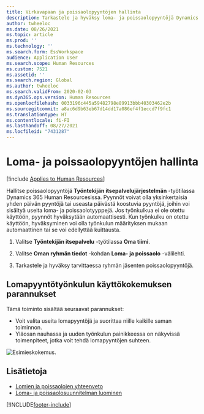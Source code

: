 ```yaml
---
title: Virkavapaan ja poissaolopyyntöjen hallinta
description: Tarkastele ja hyväksy loma- ja poissaolopyyntöjä Dynamics 365 Human Resourcesissa.
author: twheeloc
ms.date: 08/26/2021
ms.topic: article
ms.prod: ''
ms.technology: ''
ms.search.form: EssWorkspace
audience: Application User
ms.search.scope: Human Resources
ms.custom: 7521
ms.assetid: ''
ms.search.region: Global
ms.author: twheeloc
ms.search.validFrom: 2020-02-03
ms.dyn365.ops.version: Human Resources
ms.openlocfilehash: 0033196c445a59482798e89913bbb40303462e2b
ms.sourcegitcommit: a8ac6d9b63eb67d14dd17a086ef4f1eccd7f9fc1
ms.translationtype: HT
ms.contentlocale: fi-FI
ms.lasthandoff: 08/27/2021
ms.locfileid: "7431287"
---
```

# <a name="manage-leave-and-absence-requests"></a>Loma- ja poissaolopyyntöjen hallinta

[!include [Applies to Human Resources](../includes/applies-to-hr.md)]

Hallitse poissaolopyyntöjä **Työntekijän itsepalvelujärjestelmän** -työtilassa Dynamics 365 Human Resourcesissa. Pyynnöt voivat olla yksinkertaisia yhden päivän pyyntöjä tai useasta päivästä koostuvia pyyntöjä, joihin voi sisältyä useita loma- ja poissaolotyyppejä. Jos työnkulkua ei ole otettu käyttöön, pyynnöt hyväksytään automaattisesti. Kun työnkulku on otettu käyttöön, hyväksyminen voi olla työnkulun määrityksen mukaan automaattinen tai se voi edellyttää kuittausta.

1. Valitse **Työntekijän itsepalvelu** -työtilassa **Oma tiimi**.

2. Valitse **Oman ryhmän tiedot** -kohdan **Loma- ja poissaolo** -välilehti.

3. Tarkastele ja hyväksy tarvittaessa ryhmän jäsenten poissaolopyyntöjä.

## <a name="leave-request-workflow-experience-enhancements"></a>Lomapyyntötyönkulun käyttökokemuksen parannukset

Tämä toiminto sisältää seuraavat parannukset:

- Voit valita useita lomapyyntöjä ja suorittaa niille kaikille saman toiminnon.
- Yläosan nauhassa ja uuden työnkulun painikkeessa on näkyvissä toimenpiteet, jotka voit tehdä lomapyyntöjen suhteen.

![Esimieskokemus.](media/hr-leave-and-absence-manager-experience.png)

## <a name="see-also"></a>Lisätietoja

- [Lomien ja poissaolojen yhteenveto](hr-leave-and-absence-overview.md)
- [Loma- ja poissaolosuunnitelman luominen](hr-leave-and-absence-plans.md)

[!INCLUDE[footer-include](../includes/footer-banner.md)]
